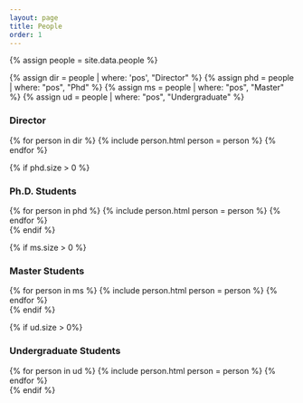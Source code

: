 ```yaml
---
layout: page
title: People
order: 1
---
```


<section id="people">
<div>
{% assign people = site.data.people %}

{% assign dir = people | where: 'pos', "Director" %}
{% assign phd = people | where: "pos", "Phd" %}
{% assign ms = people | where: "pos", "Master" %}
{% assign ud = people | where: "pos", "Undergraduate" %}

<h3 class="mt-1">Director</h3>
<div class="d-flex">
{% for person in dir %}
{% include person.html person = person %}
{% endfor %}
</div>

{% if phd.size > 0 %}
<h3 class="mt-1">Ph.D. Students</h3>
<div class="d-flex">
{% for person in phd %}
{% include person.html person = person %}
{% endfor %}
</div>
{% endif %}

{% if ms.size > 0 %}
<h3 class="mt-1">Master Students</h3>
<div class="d-flex">
{% for person in ms %}
{% include person.html person = person %}
{% endfor %}
</div>
{% endif %}

{% if ud.size > 0%}
<h3 class="mt-1">Undergraduate Students</h3>
<div class="d-flex">
{% for person in ud %}
{% include person.html person = person %}
{% endfor %}
</div>
{% endif %}

</div>
</section>
